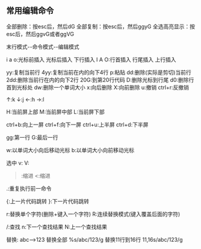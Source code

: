 ## 常用编辑命令
全部删除：按esc后，然后dG
全部复制：按esc后，然后ggyG
全选高亮显示：按esc后，然后ggvG或者ggVG 

末行模式--命令模式--编辑模式

i a o:光标前插入 光标后插入 下行插入
I A O:行首插入 行尾插入 上行插入

yy:复制当前行
4yy:复制当前在内的向下4行
p:粘贴
dd:删除(实际是剪切)当前行
2dd:删除当前行在内的向下2行
20G:到第20行代码
D:删除光标到行尾
d0:删除行首到光标处
dw:删除一个单词大小
x:向后删除
X:向前删除
u:撤销
ctrl+r:反撤销


↑:k
↓:j
←:h
→:l

H:当前屏上部
M:当前屏中部
L:当前屏下部


ctrl+b:向上一屏
ctrl+f:向下一屏
ctrl+u:上半屏
ctrl+d:下半屏

gg:第一行
G:最后一行

w:以单词大小向后移动光标
b:以单词大小向前移动光标

选中
v:
V:
>:缩进
<:缩进

.:重复执行前一命令



{:上一片代码跳转
}:下一片代码跳转


r:替换单个字符(删除+键入一个字符)
R:连续替换模式(键入覆盖后面的字符)

/:查找
n:下一个查找结果
N:上一个查找结果

替换:
abc-->123
替换全部
%s/abc/123/g
替换11行到16行
11,16s/abc/123/g
